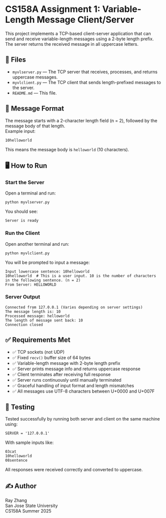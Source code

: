 # CS158A Assignment 1: Variable-Length Message Client/Server

This project implements a TCP-based client-server application that can send and receive variable-length messages using a 2-byte length prefix. The server returns the received message in all uppercase letters.

## 🔧 Files

- `myvlserver.py` — The TCP server that receives, processes, and returns uppercase messages.
- `myvlclient.py` — The TCP client that sends length-prefixed messages to the server.
- `README.md` — This file.

## 📜 Message Format

The message starts with a 2-character length field (n = 2), followed by the message body of that length.  
Example input:  
```
10helloworld
```
This means the message body is `helloworld` (10 characters).

## 🖥 How to Run

### Start the Server
Open a terminal and run:
```text
python myvlserver.py
```

You should see:
```text
Server is ready
```

### Run the Client
Open another terminal and run:
```text
python myvlclient.py
```

You will be prompted to input a message:
```text
Input lowercase sentence: 10helloworld
10helloworld  # This is a user input. 10 is the number of characters in the following sentence. (n = 2)
From Server: HELLOWORLD
```

### Server Output
```text
Connected from 127.0.0.1 (Varies depending on server settings)
The message length is: 10
Processed message: helloworld
The length of message sent back: 10
Connection closed
```

## ✅ Requirements Met

- ✅ TCP sockets (not UDP)
- ✅ Fixed `recv()` buffer size of 64 bytes
- ✅ Variable-length message with 2-byte length prefix
- ✅ Server prints message info and returns uppercase response
- ✅ Client terminates after receiving full response
- ✅ Server runs continuously until manually terminated
- ✅ Graceful handling of input format and length mismatches
- ✅ All messages use UTF-8 characters between U+0000 and U+007F

## 🧪 Testing

Tested successfully by running both server and client on the same machine using:
```text
SERVER = '127.0.0.1'
```

With sample inputs like:
```text
03cat
10helloworld
08sentence
```

All responses were received correctly and converted to uppercase.

## ✍️ Author

Ray Zhang  
San Jose State University  
CS158A Summer 2025
